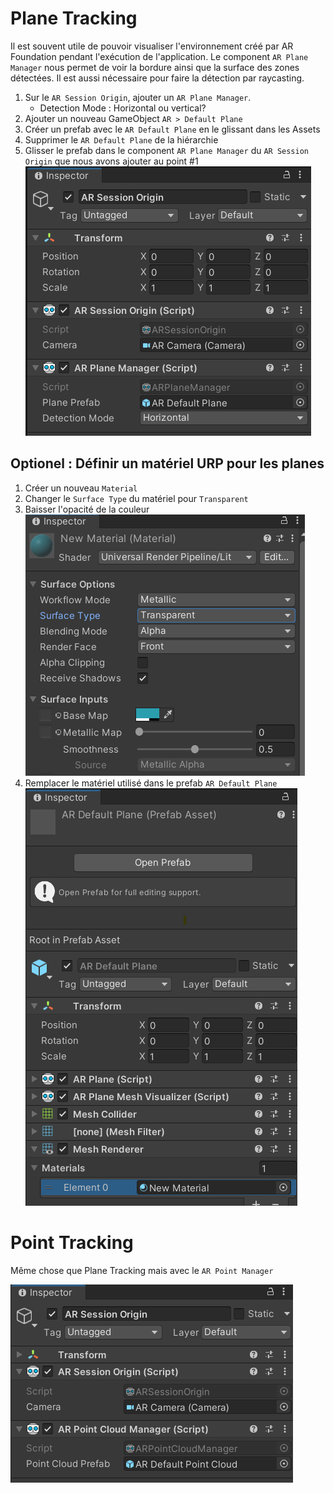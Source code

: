# Plane Tracking

Il est souvent utile de pouvoir visualiser l'environnement créé par AR Foundation pendant l'exécution de l'application. Le component `AR Plane Manager` nous permet de voir la bordure ainsi que la surface des zones détectées. Il est aussi nécessaire pour faire la détection par raycasting.

1. Sur le `AR Session Origin`, ajouter un `AR Plane Manager`.
    - Detection Mode : Horizontal ou vertical?
2. Ajouter un nouveau GameObject `AR > Default Plane`
3. Créer un prefab avec le `AR Default Plane` en le glissant dans les Assets
4. Supprimer le `AR Default Plane` de la hiérarchie
5. Glisser le prefab dans le component `AR Plane Manager` du `AR Session Origin` que nous avons ajouter au point #1<br>
![](images/planes/planes_config.png)

## Optionel : Définir un matériel URP pour les planes
1. Créer un nouveau `Material`
2. Changer le `Surface Type` du matériel pour `Transparent`
3. Baisser l'opacité de la couleur<br>
![](images/planes/material.png)
4. Remplacer le matériel utilisé dans le prefab `AR Default Plane`<br>
![](images/planes/plane_material.png)

# Point Tracking
Même chose que Plane Tracking mais avec le `AR Point Manager`

![](images/planes/points_config.png)